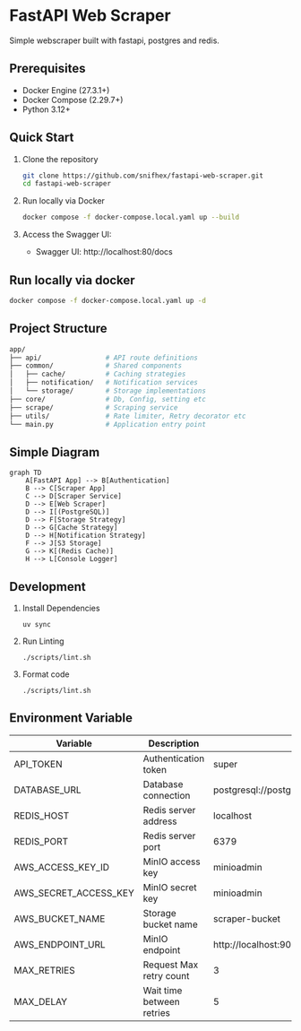 # FastAPI Web Scraper

Simple webscraper built with fastapi, postgres and redis.

## Prerequisites

- Docker Engine (27.3.1+)
- Docker Compose (2.29.7+)
- Python 3.12+

## Quick Start

1. Clone the repository
   ```bash
   git clone https://github.com/snifhex/fastapi-web-scraper.git
   cd fastapi-web-scraper
   ```

2. Run locally via Docker
   ```bash
   docker compose -f docker-compose.local.yaml up --build
   ```

3. Access the Swagger UI:
   - Swagger UI: http://localhost:80/docs

## Run locally via docker 

  ```bash
  docker compose -f docker-compose.local.yaml up -d
  ```

## Project Structure

```bash
app/
├── api/                # API route definitions
├── common/             # Shared components
│   ├── cache/          # Caching strategies
│   ├── notification/   # Notification services
│   └── storage/        # Storage implementations
├── core/               # Db, Config, setting etc 
├── scrape/             # Scraping service
├── utils/              # Rate limiter, Retry decorator etc
└── main.py             # Application entry point
```

## Simple Diagram
```mermaid
graph TD
    A[FastAPI App] --> B[Authentication]
    B --> C[Scraper App]
    C --> D[Scraper Service]
    D --> E[Web Scraper]
    D --> I[(PostgreSQL)]
    D --> F[Storage Strategy]
    D --> G[Cache Strategy]
    D --> H[Notification Strategy]
    F --> J[S3 Storage]
    G --> K[(Redis Cache)]
    H --> L[Console Logger]
```

## Development

1. Install Dependencies
    ```
    uv sync
    ```
2. Run Linting
    ```
    ./scripts/lint.sh
    ```
3. Format code
    ```
    ./scripts/lint.sh
    ```

## Environment Variable

| Variable | Description | Default | 
|----------|-------------|---------|
| API_TOKEN | Authentication token | super |
| DATABASE_URL | Database connection | postgresql://postgres:password@localhost:5432/scraped |
| REDIS_HOST | Redis server address | localhost |
| REDIS_PORT | Redis server port | 6379 |
| AWS_ACCESS_KEY_ID | MinIO access key | minioadmin |
| AWS_SECRET_ACCESS_KEY | MinIO secret key | minioadmin |
| AWS_BUCKET_NAME | Storage bucket name | scraper-bucket |
| AWS_ENDPOINT_URL | MinIO endpoint | http://localhost:9000 |
| MAX_RETRIES | Request Max retry count | 3 | 
| MAX_DELAY | Wait time between retries | 5 | 
